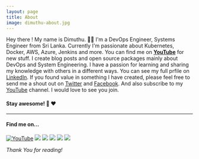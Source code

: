 ```yaml
---
layout: page
title: About
image: dimuthu-about.jpg
---
```


Hey there ! 
My name is Dimuthu. 👋🤓
I'm a DevOps Engineer, Systems Engineer from Sri Lanka. Currently I'm passionate about Kubernetes, Docker, AWS, Azure, Jenkins and more. You can find me on **<a href="https://www.youtube.com/channel/UCovlVsoRVItner26ZJPBjmQ" target="_blank">YouTube</a>** for new stuff.
I create blog posts and open source packages mainly about DevOps and System Engineering. I have a passion for learning and sharing my knowledge with others in a different ways. You can see my full prfile on <a href="https://www.linkedin.com/in/dimuthu-daundasekara-2b002271/" target="_blank">LinkedIn</a>. If you found value in something I have created, please feel free to send me a shout out on <a href="https://twitter.com/dimuit86" target="_blank">Twitter</a> and <a href="https://www.facebook.com/dimuit86/" target="_blank">Facebook</a>. And also subscribe to my <a href="https://www.youtube.com/channel/UCovlVsoRVItner26ZJPBjmQ" target="_blank">YouTube</a> channel. I would love to see you join.
#### **Stay awesome!** :heartbeat: :heart:

***

#### Find me on...
[![YouTube]({{site.baseurl}}/images/pages/soical-icons/youtube.png)](https://www.youtube.com/channel/UCovlVsoRVItner26ZJPBjmQ) 
![]({{site.baseurl}}/images/pages/soical-icons/youtube.png)
![]({{site.baseurl}}/images/pages/soical-icons/facebook.png)
![]({{site.baseurl}}/images/pages/soical-icons/linkedin.png)
![]({{site.baseurl}}/images/pages/soical-icons/instagram.png)
![]({{site.baseurl}}/images/pages/soical-icons/twitter.png)

*Thank You for reading!*


